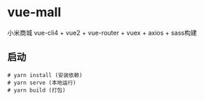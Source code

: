 # vue-mall

小米商城
vue-cli4 + vue2 + vue-router + vuex + axios + sass构建

## 启动

```
# yarn install (安装依赖)
# yarn serve (本地运行)
# yarn build (打包)

```
